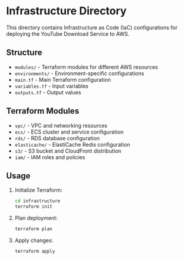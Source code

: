 # Infrastructure Directory

This directory contains Infrastructure as Code (IaC) configurations for deploying the YouTube Download Service to AWS.

## Structure

- `modules/` - Terraform modules for different AWS resources
- `environments/` - Environment-specific configurations
- `main.tf` - Main Terraform configuration
- `variables.tf` - Input variables
- `outputs.tf` - Output values

## Terraform Modules

- `vpc/` - VPC and networking resources
- `ecs/` - ECS cluster and service configuration
- `rds/` - RDS database configuration
- `elasticache/` - ElastiCache Redis configuration
- `s3/` - S3 bucket and CloudFront distribution
- `iam/` - IAM roles and policies

## Usage

1. Initialize Terraform:
   ```bash
   cd infrastructure
   terraform init
   ```

2. Plan deployment:
   ```bash
   terraform plan
   ```

3. Apply changes:
   ```bash
   terraform apply
   ```